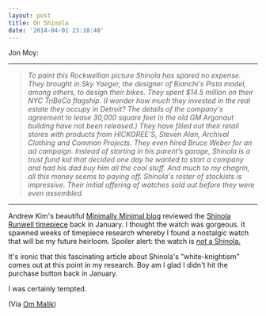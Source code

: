 ```yaml
---
layout: post
title: On Shinola
date: '2014-04-01 23:18:48'
---
```


<p>Jon Moy:</p>

<hr />

<blockquote>
  <p><em>To paint this Rockwellian picture Shinola has spared no expense. They brought in Sky Yaeger, the designer of Bianchi's Pista model, among others, to design their bikes. They spent $14.5 million on their NYC TriBeCa flagship. (I wonder how much they invested in the real estate they occupy in Detroit? The details of the company's agreement to lease 30,000 square feet in the old GM Argonaut building have not been released.) They have filled out their retail stores with products from HICKOREE'S, Steven Alan, Archival Clothing and Common Projects. They even hired Bruce Weber for an ad campaign. Instead of starting in his parent’s garage, Shinola is a trust fund kid that decided one day he wanted to start a company and had his dad buy him all the cool stuff. And much to my chagrin, all this money seems to paying off. Shinola's roster of stockists is impressive. Their initial offering of watches sold out before they were even assembled.</em></p>
</blockquote>

<hr />

<p>Andrew Kim's beautiful <a href="http://www.minimallyminimal.com/blog/shinola-runwell">Minimally Minimal blog</a> reviewed the <a href="http://www.shinola.com/shop/watches.html">Shinola Runwell timepiece</a> back in January. I thought the watch was gorgeous. It spawned weeks of timepiece research whereby I found a nostalgic watch that will be my future heirloom. Spoiler alert: the watch is <a href="http://uniformwares.com/shop/203-series-pvd-rose-gold-walnut-leather"><em>not</em> a Shinola.</a></p>

<p>It's ironic that this fascinating article about Shinola's "white-knightism" comes out at this point in my research. Boy am I glad I didn't hit the purchase button back in January. </p>

<p>I was certainly tempted.</p>

<p>(Via <a href="http://om.co/2014/04/01/shinola-sham/">Om Malik</a>)</p>